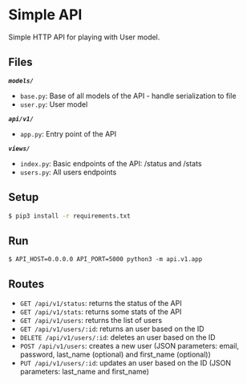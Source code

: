 # Simple API
Simple HTTP API for playing with User model.

## Files

***`models/`***
- `base.py`: Base of all models of the API - handle serialization to file
- `user.py`: User model

***`api/v1/`***
- `app.py`: Entry point of the API

***`views/`*** 
- `index.py`: Basic endpoints of the API: /status and /stats
- `users.py`: All users endpoints

## Setup

```sh
$ pip3 install -r requirements.txt
```

## Run

```
$ API_HOST=0.0.0.0 API_PORT=5000 python3 -m api.v1.app
```

## Routes
- `GET /api/v1/status`: returns the status of the API
- `GET /api/v1/stats`: returns some stats of the API
- `GET /api/v1/users`: returns the list of users
- `GET /api/v1/users/:id`: returns an user based on the ID
- `DELETE /api/v1/users/:id`: deletes an user based on the ID
- `POST /api/v1/users`: creates a new user (JSON parameters: email, password, last_name (optional) and first_name (optional))
- `PUT /api/v1/users/:id`: updates an user based on the ID (JSON parameters: last_name and first_name)
